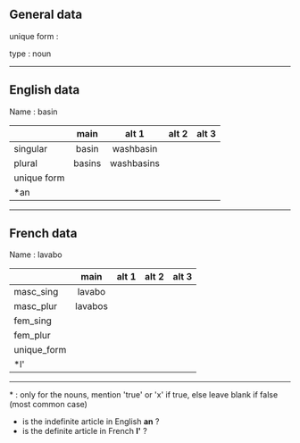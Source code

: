 ## General data

unique form :

type : noun

---

## English data

Name : basin

|             |  main  |   alt 1    | alt 2 | alt 3 |
| :---------- | :----: | :--------: | :---: | ----- |
| singular    | basin  | washbasin  |       |       |
| plural      | basins | washbasins |       |       |
| unique form |        |            |       |       |
| \*an        |        |            |       |       |

---

## French data

Name : lavabo

|             |  main   | alt 1 | alt 2 | alt 3 |
| :---------- | :-----: | :---: | :---: | :---: |
| masc_sing   | lavabo  |       |       |       |
| masc_plur   | lavabos |       |       |       |
| fem_sing    |         |       |       |       |
| fem_plur    |         |       |       |       |
| unique_form |         |       |       |       |
| \*l'        |         |       |       |       |

---

\* : only for the nouns, mention 'true' or 'x' if true, else leave blank if false (most common case)

- is the indefinite article in English **an** ?
- is the definite article in French **l'** ?
